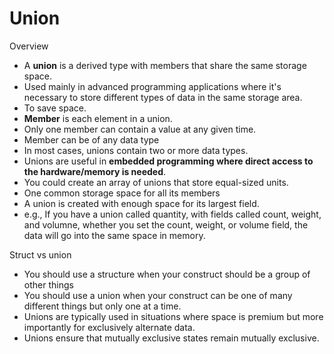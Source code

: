 # Union

Overview
- A **union** is a derived type with members that share the same storage space.
- Used mainly in advanced programming applications where it's necessary to store different types of data in the same storage area.
- To save space.
- **Member** is each element in a union.
- Only one member can contain a value at any given time.
- Member can be of any data type
- In most cases, unions contain two or more data types.
- Unions are useful in **embedded programming where direct access to the hardware/memory is needed**.
- You could create an array of unions that store equal-sized units.
- One common storage space for all its members
- A union is created with enough space for its largest field.
- e.g., If you have a union called quantity, with fields called count, weight, and volumne, whether you set the count, weight, or volume field, the data will go into the same space in memory.

Struct vs union
- You should use a structure when your construct should be a group of other things
- You should use a union when your construct can be one of many different things but only one at a time.
- Unions are typically used in situations where space is premium but more importantly for exclusively alternate data.
- Unions ensure that mutually exclusive states remain mutually exclusive.